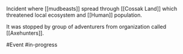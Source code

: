 Incident where [[mudbeasts]] spread through [[Cossak Land]] which threatened local ecosystem and [[Human]] population.

It was stopped by group of adventurers from organization called [[Axehunters]].

#Event #in-progress 